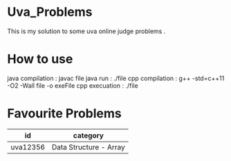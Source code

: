# Uva_Problems
This is my solution to some uva online judge problems .

# How to use
java compilation : javac file
java run : ./file
cpp compilation : g++ -std=c++11 -O2 -Wall file -o exeFile
cpp execuation : ./file

# Favourite Problems<br>

| id  | category |
| ------------- | ------------- |
| uva12356  | Data Structure - Array  |
